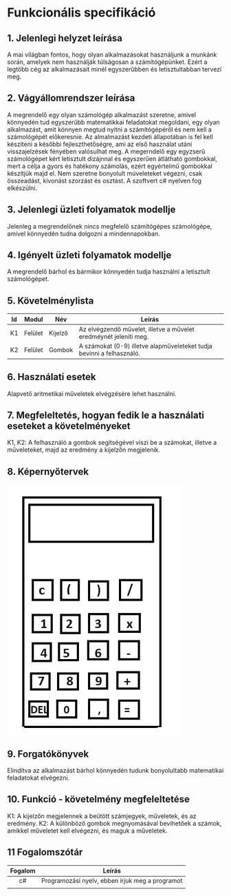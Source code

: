 ﻿# Funkcionális specifikáció

## 1. Jelenlegi helyzet leírása

A mai világban fontos, hogy olyan alkalmazásokat használjunk a munkánk során, amelyek nem használják túlságosan a számítógépünket. Ezért a legtöbb cég az alkalmazásait minél egyszerűbben és letisztultabban tervezi meg.



## 2. Vágyállomrendszer leírása
A megrendelő egy olyan számológép alkalmazást szeretne, amivel könnyedén tud egyszerűbb matematikkai feladatokat megoldani, egy olyan alkalmazást, amit könnyen megtud nyitni a számítógépéről és nem kell a számológépét előkeresnie.
Az almalmazást kezdeti állapotában is fel kell készíteni a későbbi fejleszthetőségre, ami az első használat utáni visszajelzések fényében valósulhat meg. A megerndelő egy egyzserű számológépet kért letisztult dizájnnal és egyszerűen átlátható gombokkal, mert a célja a gyors és hatékony számolás, ezért egyértelmű gombokkal készítjük majd el. Nem szeretne bonyolult múveleteket végezni, csak összeadást, kivonást szorzást és osztást. A szoftvert c# nyelven fog elkészülni.

## 3. Jelenlegi üzleti folyamatok modellje
Jelenleg a megrendelőnek nincs megfelelő számítógépes számológépe, amivel könnyedén tudna dolgozni a mindennapokban.


## 4. Igényelt üzleti folyamatok modellje
A megrendelő bárhol és bármikor könnyedén tudja használni a letisztult számológépet.

## 5. Követelménylista

| Id | Modul | Név | Leírás |
| :---: | --- | --- | --- |
| K1 | Felület | Kijelző | Az elvégzendő művelet, illetve a művelet eredméynét jeleníti meg. |
| K2 | Felület | Gombok | A számokat (0-9) illetve alapműveleteket tudja bevinni a felhasználó. |

## 6. Használati esetek

Alapvető aritmetikai műveletek elvégzésére lehet használni.

## 7. Megfeleltetés, hogyan fedik le a használati eseteket a követelményeket

K1, K2: A felhasználó a gombok segítségével viszi be a számokat, illetve a műveleteket, majd az eredmény a kijelzőn megjelenik.

## 8. Képernyőtervek
![Képernyőterv](../kepernyoterv.png)

## 9. Forgatókönyvek
Elindítva az alkalmazást bárhol könnyedén tudunk bonyolultabb matematikai feladatokat elvégezni.
## 10. Funkció - követelmény megfeleltetése

K1: A kijelzőn megjelennek a beütött számjegyek, műveletek, és az eredmény. K2: A különböző gombok megnyomásával bevihetőek a számok, amikkel műveletet kell elvégezni, és maguk a műveletek. 

## 11 Fogalomszótár
| Fogalom | Leírás |
| :---: | --- |
| c#| Programozási nyelv, ebben írjuk meg a programot|
|  |   |
